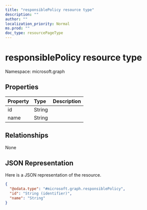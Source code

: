 ```yaml
---
title: "responsiblePolicy resource type"
description: ""
author: ""
localization_priority: Normal
ms.prod: ""
doc_type: resourcePageType
---
```


# responsiblePolicy resource type


Namespace: microsoft.graph



## Properties
|Property|Type|Description|
|:---|:---|:---|
|id|String||
|name|String||

## Relationships
None

## JSON Representation
Here is a JSON representation of the resource.
<!-- {
  "blockType": "resource",
  "@odata.type": "microsoft.graph.responsiblePolicy"
}
-->
``` json
{
  "@odata.type": "#microsoft.graph.responsiblePolicy",
  "id": "String (identifier)",
  "name": "String"
}
```

